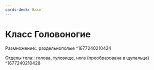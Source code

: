 ```yaml
---
cards-deck: Base
---
```


# Класс Головоногие
Размножение:: раздельнополые ^1677240210424

Отделы тела:: голова, туловище, нога (преобразована в щупальца) ^1677240210428
